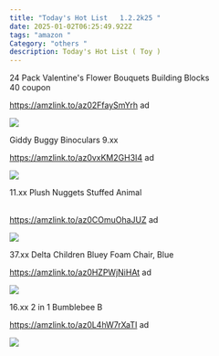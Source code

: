 ```yaml
---
title: "Today's Hot List   1.2.2k25 "
date: 2025-01-02T06:25:49.922Z
tags: "amazon "
Category: "others "
description: Today's Hot List ( Toy )
---
```

24 Pack Valentine's Flower Bouquets Building Blocks\
40 coupon 

https://amzlink.to/az02FfaySmYrh  ad 

<!--StartFragment-->

![](https://m.media-amazon.com/images/I/71v6UePv2sL._AC_SL1050_.jpg)

Giddy Buggy Binoculars   9.xx


https://amzlink.to/az0vxKM2GH3I4  ad  

<!--StartFragment-->

![](https://m.media-amazon.com/images/I/81JhAsO2UnL._AC_SL1500_.jpg)

11.xx   Plush Nuggets Stuffed Animal

\
https://amzlink.to/az0COmuOhaJUZ  ad  

<!--StartFragment-->

![](https://m.media-amazon.com/images/I/81J3Tfrk7WL._AC_SL1500_.jpg)

37.xx Delta Children Bluey Foam Chair, Blue 


https://amzlink.to/az0HZPWjNiHAt  ad 

<!--StartFragment-->

![](https://m.media-amazon.com/images/I/51l2V84JkcL.jpg)

<!--EndFragment-->

16.xx  2 in 1 Bumblebee B 


https://amzlink.to/az0L4hW7rXaTI  ad 

<!--StartFragment-->

![](https://m.media-amazon.com/images/I/81gVbaY8p2L._AC_SL1500_.jpg)

<!--EndFragment-->